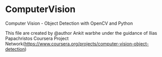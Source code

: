 # ComputerVision
Computer Vision - Object Detection with OpenCV and Python 

This file are created by @author Ankit warbhe
under the guidance of Ilias Papachristos
Coursera Project Network(https://www.coursera.org/projects/computer-vision-object-detection)


